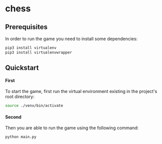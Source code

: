 # chess
## Prerequisites
In order to run the game you need to install some dependencies:
```bash
pip3 install virtualenv
pip3 install virtualenvwrapper
```
## Quickstart
#### First
To start the game, first run the virtual environment existing in the project's root directory:
```bash
source ./venv/bin/activate
```
#### Second
Then you are able to run the game using the following command:
```bash
python main.py
```
